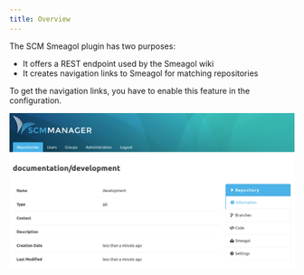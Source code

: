```yaml
---
title: Overview
---
```

The SCM Smeagol plugin has two purposes:

- It offers a REST endpoint used by the Smeagol wiki
- It creates navigation links to Smeagol for matching repositories

To get the navigation links, you have to enable this feature in the configuration.

![Repository with smeagol link](assets/repository_with_smeagol_link.png)
